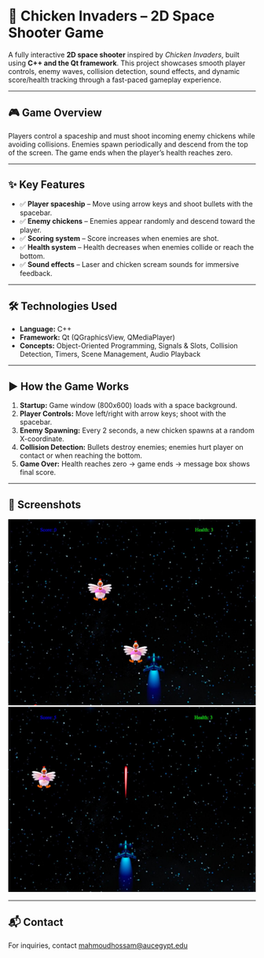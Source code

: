 
# 🚀 Chicken Invaders – 2D Space Shooter Game

A fully interactive **2D space shooter** inspired by *Chicken Invaders*, built using **C++ and the Qt framework**. This project showcases smooth player controls, enemy waves, collision detection, sound effects, and dynamic score/health tracking through a fast-paced gameplay experience.

---

## 🎮 Game Overview

Players control a spaceship and must shoot incoming enemy chickens while avoiding collisions. Enemies spawn periodically and descend from the top of the screen. The game ends when the player’s health reaches zero.

---

## ✨ Key Features

- ✅ **Player spaceship** – Move using arrow keys and shoot bullets with the spacebar.
- ✅ **Enemy chickens** – Enemies appear randomly and descend toward the player.
- ✅ **Scoring system** – Score increases when enemies are shot.
- ✅ **Health system** – Health decreases when enemies collide or reach the bottom.
- ✅ **Sound effects** – Laser and chicken scream sounds for immersive feedback.

---

## 🛠️ Technologies Used

- **Language:** C++  
- **Framework:** Qt (QGraphicsView, QMediaPlayer)  
- **Concepts:** Object-Oriented Programming, Signals & Slots, Collision Detection, Timers, Scene Management, Audio Playback  

---

## ▶️ How the Game Works

1. **Startup:** Game window (800x600) loads with a space background.
2. **Player Controls:** Move left/right with arrow keys; shoot with the spacebar.
3. **Enemy Spawning:** Every 2 seconds, a new chicken spawns at a random X-coordinate.
4. **Collision Detection:** Bullets destroy enemies; enemies hurt player on contact or when reaching the bottom.
5. **Game Over:** Health reaches zero → game ends → message box shows final score.

---


## 📸 Screenshots

![Screenshot 1](screenshot1.jpg)  
![Screenshot 2](screenshot2.jpg)

---

## 📬 Contact

For inquiries, contact [mahmoudhossam@aucegypt.edu](mailto:mahmoudhossam@aucegypt.edu)
